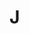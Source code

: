 # J

<script setup> 
    import { Propertys } from '@data/css/property.js'       
    const baseCssUrl = 'https://developer.mozilla.org/zh-CN/docs/Web/CSS/'       
    const { J } = Propertys  
                  
    //下面表格将使用自定义组件               
</script>   

<template v-for="item in J">
<Mcard :item=item :linkUrl=baseCssUrl></Mcard>
</template>